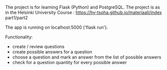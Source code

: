 The project is for learning Flask (Python) and PostgreSQL.
The project is as in the Helsinki University Course : https://hy-tsoha.github.io/materiaali/index part1/part2


The app is running on localhost:5000 ('flask run').

Functionality: 

- create / review questions 
- create possible answers for a question
- choose a question and mark an answer from the list of possible answers
- check for a question quantity for every possible answer




